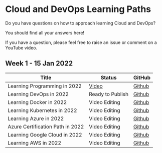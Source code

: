 # Cloud and DevOps Learning Paths

Do you have questions on how to approach learning Cloud and DevOps?

You should find all your answers here!

If you have a question, please feel free to raise an issue or comment on a YouTube video.


## Week 1 - 15 Jan 2022

| Title  | Status |  GitHub|
| ------------- | ------------- | ------------- |
| Learning Programming in 2022  | [Video](https://www.youtube.com/watch?v=iR-_id4BN1k) | [Github](https://github.com/in28minutes/learning-paths-cloud-and-devops/blob/main/programming/learn-programming.md)|
| Learning DevOps in 2022  | Ready to Publish | [Github](https://github.com/in28minutes/learning-paths-cloud-and-devops/blob/main/devops/learning-devops.md)|
| Learning Docker in 2022 | Video Editing |  [Github](https://github.com/in28minutes/learning-paths-cloud-and-devops/blob/main/devops/learning-docker.md)|
| Learning Kubernetes in 2022 | Video Editing |  [Github](https://github.com/in28minutes/learning-paths-cloud-and-devops/blob/main/devops/learning-kubernetes.md)|
| Learning Azure in 2022 | Video Editing |  [Github](https://github.com/in28minutes/learning-paths-cloud-and-devops/blob/main/azure/learning-azure.md)|
| Azure Certification Path in 2022 | Video Editing |  [Github](https://github.com/in28minutes/learning-paths-cloud-and-devops/blob/main/azure/azure-certifications-path.md)|
|Learning Google Cloud in 2022 | Video Editing |  [Github](https://github.com/in28minutes/learning-paths-cloud-and-devops/blob/main/google-cloud/learning-google-cloud.md)|
|Learning AWS in 2022| Video Editing |  [Github](https://github.com/in28minutes/learning-paths-cloud-and-devops/blob/main/aws/learning-aws.md)|
